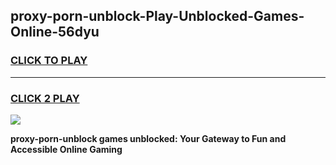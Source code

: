 
## proxy-porn-unblock-Play-Unblocked-Games-Online-56dyu
<h3>
<a href="https://premium76.site?title=proxy-porn-unblock&ref=25A">CLICK TO PLAY</a></h3>
<hr>

<h3>
<a href="https://premium76.site?title=proxy-porn-unblock&ref=25A">CLICK 2 PLAY</a>
  
</h3>

<a href="https://premium76.site?title=proxy-porn-unblock&ref=25A"><img src="https://clearcache.store/games.png"></a>


**proxy-porn-unblock games unblocked: Your Gateway to Fun and Accessible Online Gaming**
